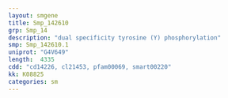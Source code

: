 ```yaml
---
layout: smgene
title: Smp_142610
grp: Smp_14
description: "dual specificity tyrosine (Y) phosphorylation"
smp: Smp_142610.1
uniprot: "G4V649"
length:  4335
cdd: "cd14226, cl21453, pfam00069, smart00220"
kk: K08825
categories: sm
---
```

